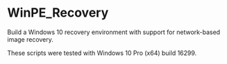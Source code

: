# WinPE_Recovery
Build a Windows 10 recovery environment with support for network-based image recovery.

These scripts were tested with Windows 10 Pro (x64) build 16299.
